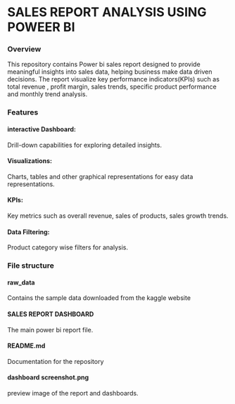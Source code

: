 # SALES REPORT ANALYSIS USING POWEER BI #
### Overview ###
This repository contains Power bi sales report designed to provide meaningful insights into sales data, helping business make data driven decisions. The report visualize key performance indicators(KPIs) such as total revenue , profit margin, sales trends, specific product performance and monthly trend analysis.

### Features ###

#### interactive Dashboard: ####
Drill-down capabilities for exploring detailed insights.
#### Visualizations: ####
Charts, tables and other graphical representations for easy data representations.
#### KPIs: ####
Key metrics such as overall revenue, sales of products, sales growth trends.
#### Data Filtering: ####
Product category wise filters for analysis.

### File structure ###

#### raw_data ####
Contains the sample data downloaded from the kaggle website
#### SALES REPORT DASHBOARD #### 
The main power bi report file.
#### README.md #### 
Documentation for the repository
#### dashboard screenshot.png ####
preview image of the report and dashboards.

